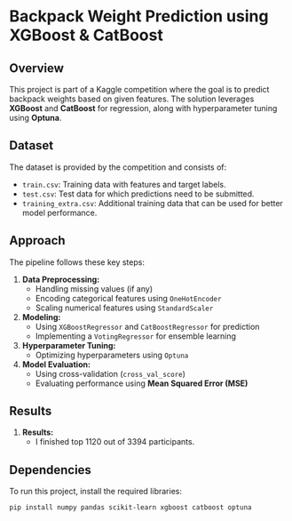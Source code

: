 # Backpack Weight Prediction using XGBoost & CatBoost

## **Overview**
This project is part of a Kaggle competition where the goal is to predict backpack weights based on given features. The solution leverages **XGBoost** and **CatBoost** for regression, along with hyperparameter tuning using **Optuna**.

## **Dataset**
The dataset is provided by the competition and consists of:
- `train.csv`: Training data with features and target labels.
- `test.csv`: Test data for which predictions need to be submitted.
- `training_extra.csv`: Additional training data that can be used for better model performance.

## **Approach**
The pipeline follows these key steps:
1. **Data Preprocessing:**
   - Handling missing values (if any)
   - Encoding categorical features using `OneHotEncoder`
   - Scaling numerical features using `StandardScaler`
2. **Modeling:**
   - Using `XGBoostRegressor` and `CatBoostRegressor` for prediction
   - Implementing a `VotingRegressor` for ensemble learning
3. **Hyperparameter Tuning:**
   - Optimizing hyperparameters using `Optuna`
4. **Model Evaluation:**
   - Using cross-validation (`cross_val_score`)
   - Evaluating performance using **Mean Squared Error (MSE)**

## **Results**
1. **Results:**
   - I finished top 1120 out of 3394 participants.

## **Dependencies**
To run this project, install the required libraries:
```bash
pip install numpy pandas scikit-learn xgboost catboost optuna

